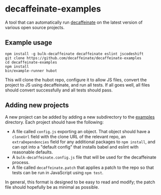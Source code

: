 # decaffeinate-examples

A tool that can automatically run [decaffeinate] on the latest version of
various open source projects.

[decaffeinate]: https://github.com/decaffeinate/decaffeinate

## Example usage

```
npm install -g bulk-decaffeinate decaffeinate eslint jscodeshift
git clone https://github.com/decaffeinate/decaffeinate-examples
cd decaffeinate-examples
npm install
bin/example-runner hubot
```

This will clone the hubot repo, configure it to allow JS files, convert the
project to JS using decaffeinate, and run all tests. If all goes well, all files
should convert successfully and all tests should pass.

## Adding new projects

A new project can be added by adding a new subdirectory to the
[examples](./examples) directory. Each project should have the following:
* A file called `config.js` exporting an object. That object should have a
  `cloneUrl` field with the clone URL of the relevant repo, an
  `extraDependencies` field for any additional packages to `npm install`, and
  can opt into a "default config" that installs babel and eslint with
  reasonable defaults.
* A `bulk-decaffeinate.config.js` file that will be used for the decaffeinate
  process.
* A file called `decaffeinate.patch` that applies a patch to the repo so that
  tests can be run in JavaScript using `npm test`.

In general, this format is designed to be easy to read and modify; the patch
file should hopefully be as minimal as possible.
